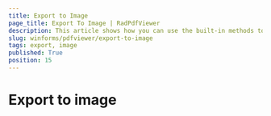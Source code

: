 ```yaml
---
title: Export to Image
page_title: Export To Image | RadPdfViewer
description: This article shows how you can use the built-in methods to export single or more pages to an image. 
slug: winforms/pdfviewer/export-to-image
tags: export, image
published: True
position: 15
---
```


# Export to image

